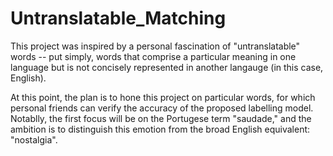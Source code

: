 # Untranslatable_Matching
This project was inspired by a personal fascination of "untranslatable" words -- put simply, words that comprise a particular meaning in one language but is not concisely represented in another langauge (in this case, English). 

At this point, the plan is to hone this project on particular words, for which personal friends can verify the accuracy of the proposed labelling model. Notablly, the first focus will be on the Portugese term "saudade," and the ambition is to distinguish this emotion from the broad English equivalent: "nostalgia".
